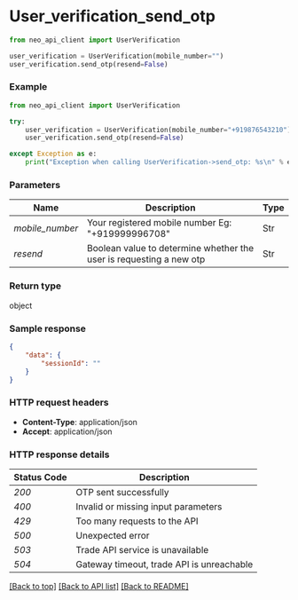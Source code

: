 # **User_verification_send_otp**

```python
from neo_api_client import UserVerification

user_verification = UserVerification(mobile_number="")
user_verification.send_otp(resend=False)
```

### Example


```python
from neo_api_client import UserVerification

try:
    user_verification = UserVerification(mobile_number="+919876543210")
    user_verification.send_otp(resend=False)

except Exception as e:
    print("Exception when calling UserVerification->send_otp: %s\n" % e)
```
### Parameters

| Name           | Description                                                         | Type   |
|----------------|---------------------------------------------------------------------|--------|
| *mobile_number* | Your registered mobile number Eg: "+919999996708"                   | Str    |
| *resend*          | Boolean value to determine whether the user is requesting a new otp | Str    |

### Return type

object

### Sample response
```json
{
    "data": {
        "sessionId": ""
    }
}
```

### HTTP request headers

 - **Content-Type**: application/json
 - **Accept**: application/json

### HTTP response details

| Status Code | Description                               |
|-------------|-------------------------------------------|
| *200*       | OTP sent successfully                     |
| *400*       | Invalid or missing input parameters       |
| *429*       | Too many requests to the API              |
| *500*       | Unexpected error                          |
| *503*       | Trade API service is unavailable          |
| *504*       | Gateway timeout, trade API is unreachable |

[[Back to top]](#) [[Back to API list]](../README.md#documentation-for-api-endpoints) [[Back to README]](../README.md)
